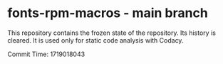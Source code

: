 # fonts-rpm-macros - main branch

This repository contains the frozen state of the repository.
Its history is cleared. It is used only for static code
analysis with Codacy.

Commit Time: 1719018043